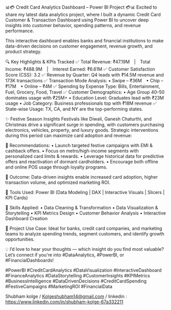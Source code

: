 📊💳 Credit Card Analytics Dashboard – Power BI Project 💳📊
Excited to share my latest data analytics project, where I built a dynamic Credit Card Customer & Transaction Dashboard using Power BI to uncover deep insights into customer behavior, spending patterns, and revenue performance.

This interactive dashboard enables banks and financial institutions to make data-driven decisions on customer engagement, revenue growth, and product strategy.

🔍 Key Highlights & KPIs Tracked
✅ Total Revenue: ₹47.19M | Total Income: ₹488.9M | Interest Earned: ₹6.61M
✅ Customer Satisfaction Score (CSS): 3.2
✅ Revenue by Quarter: Q4 leads with ₹14.5M revenue and 173K transactions
✅ Transaction Mode Analysis:
• Swipe – ₹36M • Chip – ₹17M • Online – ₹4M
✅ Spending by Expense Type: Bills, Entertainment, Fuel, Grocery, Food, Travel
✅ Customer Demographics:
• Age Group 40–50 dominates usage with ₹25M+
• Education Level: Graduates lead with ₹23M usage
• Job Category: Business professionals top with ₹18M revenue
✅ State-wise Usage: TX, CA, and NY are the top-performing states.

✨ Festive Season Insights
Festivals like Diwali, Ganesh Chaturthi, and Christmas drive a significant surge in spending, with customers purchasing electronics, vehicles, property, and luxury goods.
Strategic interventions during this period can maximize card adoption and revenue:

📌 Recommendations:
• Launch targeted festive campaigns with EMI & cashback offers.
• Focus on metro/high-income segments with personalized card limits & rewards.
• Leverage historical data for predictive offers and reactivation of dormant cardholders.
• Encourage both offline and online POS usage through loyalty programs.

🎯 Outcome: Data-driven insights enable increased card adoption, higher transaction volume, and optimized marketing ROI.

💼 Tools Used:
Power BI (Data Modeling | DAX | Interactive Visuals | Slicers | KPI Cards)

🧠 Skills Applied:
• Data Cleaning & Transformation
• Data Visualization & Storytelling
• KPI Metrics Design
• Customer Behavior Analysis
• Interactive Dashboard Creation

📁 Project Use Case:
Ideal for banks, credit card companies, and marketing teams to analyze spending trends, segment customers, and identify growth opportunities.

💡 I’d love to hear your thoughts — which insight do you find most valuable?
Let’s connect if you're into #DataAnalytics, #PowerBI, or #FinancialDashboards!

#PowerBI #CreditCardAnalytics #DataVisualization #InteractiveDashboard #FinanceAnalytics #DataStorytelling #CustomerInsights #KPIMetrics #BusinessIntelligence #DataDrivenDecisions #CreditCardSpending #FestiveCampaigns #MarketingROI #FinancialData

Shubham kolge / Kolgeshubham14@gmail.com / linkedin : https://www.linkedin.com/in/shubham-kolge-67a332211
